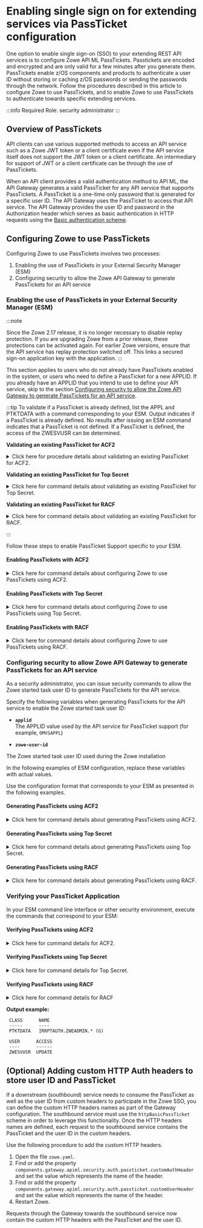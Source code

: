 # Enabling single sign on for extending services via PassTicket configuration

One option to enable single sign-on (SSO) to your extending REST API services is to configure Zowe API ML PassTickets. Passtickets are encoded and encrypted and are only valid for a few minutes after you generate them. PassTickets enable z/OS components and products to authenticate a user ID without storing or caching z/OS passwords or sending the passwords through the network. Follow the procedures described in this article to configure Zowe to use PassTickets, and to enable Zowe to use PassTickets to authenticate towards specific extending services.

:::info Required Role: security administrator
:::
 
## Overview of PassTickets 
API clients can use various supported methods to access an API service such as a Zowe JWT token or a client certificate even if the API service itself does not support the JWT token or a client certificate. An intermediary for support of JWT or a client certificate can be through the use of PassTickets.

When an API client provides a valid authentication method to API ML, the API Gateway generates a valid PassTicket for any API service that supports PassTickets. A PassTicket is a one-time only password that is generated for a specific user ID. 
The API Gateway uses the PassTicket to access that API service. The API Gateway provides the user ID and password in the Authorization header which serves as basic authentication in HTTP requests using the
[Basic authentication scheme](https://developer.mozilla.org/en-US/docs/Web/HTTP/Authentication#Basic_authentication_scheme).

## Configuring Zowe to use PassTickets

Configuring Zowe to use PassTickets involves two processes: 

1. Enabling the use of PassTickets in your External Security Manager (ESM)
2. Configuring security to allow the Zowe API Gateway to generate PassTickets for an API service

### Enabling the use of PassTickets in your External Security Manager (ESM)

:::note

Since the Zowe 2.17 release, it is no longer necessary to disable replay protection. If you are upgrading Zowe from a prior release, these protections can be activated again. For earlier Zowe versions, ensure that the API service has replay protection switched off. This links a secured sign-on application key with the application.
:::

This section applies to users who do not already have PassTickets enabled in the system, or users who need to define a PassTicket for a new APPLID. If you already have an APPLID that you intend to use to define your API service, skip to the section [Configuring security to allow the Zowe API Gateway to generate PassTickets for an API service](#configuring-security-to-allow-zowe-api-gateway-to-generate-passtickets-for-an-api-service).

:::tip
To validate if a PassTicket is already defined, list the APPL and PTKTDATA with a command corresponding to your ESM. Output indicates if a PassTicket is already defined. No results after issuing an ESM command indicates that a PassTicket is not defined. If a PassTicket is defined, the access of the ZWESVUSR can be determined.

**Validating an existing PassTicket for ACF2**

<details>

<summary>Click here for procedure details about validating an existing PassTicket for ACF2.</summary>

In your ESM command line interface or other security environment, perform the following steps:

1. Issue a `SHOW CLASMAP` command in TSO ACF to verify if the APPL resource is defined in the GSO. Note the 3 character type code associated with APPL. If APPL does not appear in the `SHOW CLASMAP` listing, run the following commands:

    ```acf2
    SET CONTROL(GSO)
    INSERT CLASMAP.appl RESOURCE(APPL) RSRCTYPE(APL)
    F ACF2,REFRESH(CLASMAP)
    ```

2. Replace 'APL' with the type code listed in the `SHOW CLASMAP` output:
    ```
    SET RESOURCE(APL)
    LIST LIKE(<applid>-)
    ```
3. Verify if PTKTDATA is defined, by executing the following commands:
    ```
    SET PROFILE(PTKTDATA) DIVISION(SSIGNON)
    LIST LIKE(<applid>-)
    SET RESOURCE(PTK)
    LIST LIKE(IRRPTAUTH-)
    ```

- **`-`**  
    A wildcard symbol that lists all resources

- **`<applid>-`**  
    Lists everything related to specified applid in a resource (in this case, SAF), or specified in a profile (in this case, PTKTDATA)

</details>

**Validating an existing PassTicket for Top Secret**

<details>

<summary>Click here for command details about validating an existing PassTicket for Top Secret.</summary>

1. In your ESM command line interface or other security environment, execute the following commands:

    ```tss
    TSS WHOHAS APPL(<applid>)
    TSS WHOHAS PTKTDATA(<applid>)
    TSS WHOHAS PTKTDATA(IRRPTAUTH.<applid>.)
    ```
2. If APPL and PTKTDATA are not yet defined, follow the steps to create them as described in the [Enabling PassTickets with Top Secret](#enabling-passtickets-with-top-secret) section.

- **`.`**  
    A wildcard symbol that lists all resources

- **`IRRPTAUTH.<applid>.`**  
    Returns everything about the specified applid for IRRPTAUTH

</details>

**Validating an existing PassTicket for RACF**

<details>

<summary>Click here for command details about validating an existing PassTicket for RACF.</summary>

In your ESM command line interface or other security environment, execute the following commands:

    ```racf
    RLIST APPL * ALL 
    RLIST APPL <applid> ALL  
    RLIST PTKTDATA <applid> SSIGNON ALL
    RLIST PTKTDATA IRRPTAUTH.<applid>.* ALL
    ```

Ensure that you validate PTKTDATA access for APPL.

- **`*`**  
    A wildcard symbol that resturns all resources

- **`RLIST PTKTDATA <applid> SSIGNON ALL`**  
    Validates all applid for PTKDATA class

- **`RLIST PTKTDATA IRRPTAUTH.<applid>.* ALL`**  
    Validates all applid permissions for PTKDATA class

</details>

:::

Follow these steps to enable PassTicket Support specific to your ESM. 

#### Enabling PassTickets with ACF2

<details>

<summary> Click here for command details about configuring Zowe to use PassTickets using ACF2. </summary>

1. Issue the `SHOW CLASMAP` command in TSO ACF to identity the 3 character type code associated with APPL. Replace 'APL' with the type code listed in the `SHOW CLASMAP` output:
   
   ```acf2
   SET RESOURCE(APL)
   RECKEY <applid> ADD(UID(<user>) ALLOW)
   F ACF2,REBUILD(APL)
   ```
2. In your ESM command line interface or other security environment, define the application session key by entering the following commands if the session key is not already defined.

    ```acf2
    SET PROFILE(PTKTDATA) DIV(SSIGNON)
    INSERT <applid> SSKEY(<key-description>)
    F ACF2,REBUILD(PTK),CLASS(P)
    ```

* **`applid`**  
Specifies the application ID used for PassTicket validation to authenticate connections to the server.

* **`key-description`**  
 Specifies the secured sign-on hexadecimal application key of 16 hexadecimal digits (8-byte or 64-bit key). Each application key must be the same on all systems in the configuration and the values must be kept secret and secured.

3. Complete the PassTicket setup by entering the following commands:

    ```acf2
        F ACF2,REBUILD(PTK),CLASS(P)
    ```

    The PassTicket record is now active in the system.

4. Enable the started task user ID to generate PassTickets for the application by entering commands similar to the following:

    ```
    SET RESOURCE(PTK) 
    RECKEY IRRPTAUTH ADD(<applid>.<userid> UID(<userid>) SERVICE(UPDATE,READ) ALLOW)
    ```
  
* **`userid`**    
Specifies the Zowe server user ID

You configured Zowe to use PassTickets for single sign on using ACF2.

</details>

#### Enabling PassTickets with Top Secret

<details>

<summary> Click here for command details about configuring Zowe to use PassTickets using Top Secret.</summary>


Before you begin this procedure, verify that the `PTKTDATA` class and ownership for the PassTicket resource (`IRRPTAUTH`) have not already been defined as described in the previous tip.

1. Update the resource descriptor table (RDT) to define the `PTKTDATA` class by entering the following commands:

    :::note
    The `PTKTDATA` resource is not a predefined class.
    :::

    ```
    TSS ADDTO(RDT) RESCLASS(PTKTDATA) RESCODE(n) ACLST(ALL,READ,UPDATE) MAXLEN(37) 
    ```
    The `PTKTDATA` resource is added to the RDT.
  
    :::note
    Include `RESCODE(n)` in the range of 101 to 13F to make `PTKTDATA` a prefixed resource class.
    :::
  
2.	Assign ownership for the PassTicket resource (`IRRPTAUTH`). Execute the following commands: 
    ```
    TSS ADDTO(<department>) PTKTDATA(IRRPTAUTH) 
    ```
- **`department`**  
  Specifies the department for `PTKTDATA(IRRPTAUTH)`. The default department is `TSODEPT1`.

3. Define PassTicket for application ID _applid_:
  
    ```tss
    TSS ADDTO(NDT) PSTKAPPL(<applid>) SESSKEY(<key-description>)
    ```

- **`applid`**  
Specifies the application ID used for PassTicket validation to authenticate connections to the server.

- **`key-description`**  
Specifies the secured sign-on hexadecimal application key of 16 hexadecimal digits (8-byte or 64-bit key). Each application key must be the same on all systems in the configuration and the values must be kept secret and secured.

4. Permit access to the PassTicket resource defined in the previous step for the LDAP Server by executing the following command:

    ```tss
    TSS PERMIT(<stc-userid>) PTKTDATA(IRRPTAUTH.<applid>) ACCESS(UPDATE)
    ```
  
* **`stc-userid`**  
Specifies the Accessor ID (ACID) that you created when you created LDAP Server started task User IDs.

**Default:** CALDAP	

You configured Zowe to use PassTickets using Top Secret.

</details>

#### Enabling PassTickets with RACF

<details>

<summary> Click here for command details about configuring Zowe to use PassTickets using RACF.</summary>

1. Activate the `PTKTDATA` class, which encompasses all profiles containing PassTicket information.

    In your ESM command line interface or other security environment, execute the following command:

    ```racf
        SETROPTS CLASSACT(PTKTDATA) RACLIST(PTKTDATA)
    ```

2. Specify the application ID requiring access through PassTicket for the Zowe server with the following commands:

    ```
    RDEFINE APPL <applid> UACC(READ)
    SETROPTS CLASSACT(APPL)
    SETROPTS GENERIC(PTKTDATA)
    ```

* **`applid`**  
Specifies the application ID used for PassTicket validation to authenticate connections to the server.  (One to 8 characters) 

    :::note
    This name is usually provided by the site security administrator.
    :::

3. Define the profile for the application with the following command:

    ```
    RDEFINE PTKTDATA  <applid> UACC(NONE) APPLDATA('NO REPLAY PROTECTION') SSIGNON(KEYMASKED(<key-description>))
    ```
* **`key-description`**  
  Specifies the secured sign-on hexadecimal application key of 16 hexadecimal digits (8-byte or 64-bit key). Each application key must be the same on all systems in the configuration and the values must be kept secret and secured.

4. Replace `key-description` with the application name defined previously.

5. Define the profile `IRRPTAUTH` in `PTKTDATA` class for the `<applid>`

    ```racf
    RDEFINE PTKTDATA IRRPTAUTH.<applid>.* UACC(NONE)
    ```

6. Allow the application ID (_applid_) to use PassTickets:

    ```racf
    PERMIT IRRPTAUTH.<applid>.* CLASS(PTKTDATA) ACCESS(UPDATE) ID(userid)
    ```

* **`userid`**  
Specifies the value of the LDAP Server started task.

7. Refresh the RACF PTKTDATA definition with the new profile:
    ```
    SETROPTS RACLIST(PTKTDATA) REFRESH
    ```

You configured Zowe to use PassTickets using RACF.

</details>

### Configuring security to allow Zowe API Gateway to generate PassTickets for an API service

As a security administrator, you can issue security commands to allow the Zowe started task user ID to generate PassTickets for the API service.

Specify the following variables when generating PassTickets for the API service to enable the Zowe started task user ID:

* **`applid`**  
The APPLID value used by the API service for PassTicket support (for example, `OMVSAPPL`)

* **`zowe-user-id`**

The Zowe started task user ID used during the Zowe installation

In the following examples of ESM configuration, replace these variables with actual values.

Use the configuration format that corresponds to your ESM as presented in the following examples.

#### Generating PassTickets using ACF2

<details>

<summary> Click here for command details about generating PassTickets using ACF2. </summary>

Grant the Zowe started task user ID permission to generate PassTickets for users of the API service.

**Example:**

```acf
    ACF
    SET RESOURCE(PTK)
    RECKEY IRRPTAUTH ADD(<applid>.- UID(<zowe-user-id>) SERVICE(UPDATE,READ) ALLOW)
    F ACF2,REBUILD(PTK),CLASS(P)
    END
```

</details>

#### Generating PassTickets using Top Secret

<details>

<summary>Click here for command details about generating PassTickets using Top Secret.</summary>

Grant the Zowe started task user ID permission to generate PassTickets for users of the API service.

**Example:**

```tss
    TSS PERMIT(<zowe-user-id>) PTKTDATA(IRRPTAUTH.<applid>.) ACCESS(READ,UPDATE)
    TSS REFRESH
```

</details>

#### Generating PassTickets using RACF

<details>

<summary> Click here for command details about generating PassTickets using RACF.</summary>

Grant the Zowe started task user ID permission to generate PassTickets for users of the API service.

**Example:**

```racf
    RDEFINE PTKTDATA IRRPTAUTH.<applid>.* UACC(NONE)
    PERMIT IRRPTAUTH.<applid>.* CL(PTKTDATA) ID(<zowe-user-id>) ACCESS(UPDATE)
    SETROPTS RACLIST(PTKTDATA) REFRESH
```

</details>

### Verifying your PassTicket Application

In your ESM command line interface or other security environment, execute the commands that correspond to your ESM:

#### Verifying PassTickets using ACF2

<details>
<summary>Click here for command details for ACF2.</summary>

**ACF2:**

Replace 'APL' with the type code listed in the `SHOW CLASMAP` output:
```acf2
SET RESOURCE(APL)
LIST LIKE(<applid>-)
SET RESOURCE(PTK)
LIST LIKE(IRRPTAUTH-)
```

* **`applid`**  
Specifies the application ID used for PassTicket validation to authenticate connections to the server

Successful execution of this validation command shows your application and the specific access of the application.

</details>

#### Verifying PassTickets using Top Secret

<details>
<summary>Click here for command details for Top Secret.</summary>

**TSS:**
```tss
TSS WHOHAS APPL(<applid>)
TSS WHOHAS PTKTDATA(IRRPTAUTH.<applid>)
```

</details>

#### Verifying PassTickets using RACF

<details>
<summary>Click here for command details for RACF</summary>

**RACF:**
```racf
 RLIST APPL <applid> ALL
 RLIST PTKTDATA IRRPTAUTH.<applid>.* ALL
```

</details>

**Output example:**
```
 CLASS      NAME
 -----      ----
 PTKTDATA   IRRPTAUTH.ZWEADMIN.* (G)

 USER      ACCESS
 ----      ------
 ZWESVUSR  UPDATE
 ```

## (Optional) Adding custom HTTP Auth headers to store user ID and PassTicket 

If a downstream (southbound) service needs to consume the PassTicket as well as the user ID from custom headers to participate in the Zowe SSO, you can define the custom HTTP headers names as part of the Gateway configuration.
The southbound service must use the `httpBasicPassTicket` scheme in order to leverage this functionality. Once the HTTP headers names are defined, each request to the southbound service contains the PassTicket and the user ID in the custom headers.

Use the following procedure to add the custom HTTP headers.

1. Open the file `zowe.yaml`.
2. Find or add the property `components.gateway.apiml.security.auth.passticket.customAuthHeader` and set the value which represents the name of the header.
3. Find or add the property `components.gateway.apiml.security.auth.passticket.customUserHeader` and set the value which represents the name of the header.
4. Restart Zowe.

Requests through the Gateway towards the southbound service now contain the custom HTTP headers with the PassTicket and the user ID.
